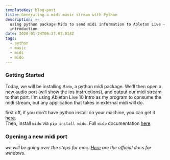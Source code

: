 ```yaml
---
templateKey: blog-post
title: Generating a midi music stream with Python
description: >-
  using python package Mido to send midi information to Ableton Live - an
  introduction
date: 2020-01-24T06:37:03.014Z
tags:
  - python
  - music
  - midi
  - mido
---
```

### Getting Started

Today, we will be installing `Mido`, a python midi package. We'll then open a new audio port (will show the ios instructions), and output our midi stream to that port. I'm using Ableton Live 10 Intro as my program to consume the midi stream, but any application that takes in external midi will do.

first off, if you don't have python install on your machine, you can get it [here](https://www.python.org/downloads/).\
Then, install `mido` via `pip install mido`. Full `mido` documentation [here](https://mido.readthedocs.io/en/latest/index.html).

### Opening a new midi port

*we will be going over the steps for mac. [Here](https://docs.microsoft.com/en-us/windows-hardware/drivers/audio/midi-port-driver) are the official docs for windows.*